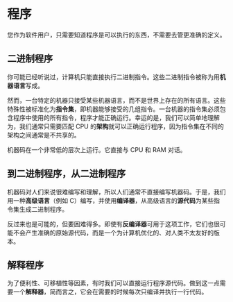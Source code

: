 # 程序

您作为软件用户，只需要知道程序是可以执行的东西，不需要去管更准确的定义。

## 二进制程序

你可能已经听说过，计算机只能直接执行二进制指令。这些二进制指令被称为用**机器语言**写成。

然而，一台特定的机器只接受某些机器语言，而不是世界上存在的所有语言。这些特殊性被标准化为**指令集**，即机器能够接受的几组指令。一台机器的指令集必须包含程序中使用的所有指令，程序才能正确运行。幸运的是，我们可以简单地理解为，我们通常只需要匹配 CPU 的**架构**就可以正确运行程序，因为指令集在不同的架构之间通常是不共享的。

机器码在一个非常低的层次上运行。它直接与 CPU 和 RAM 对话。

## 到二进制程序，从二进制程序

机器码对人们来说很难编写和理解，所以人们通常不直接编写机器码。于是，我们用一种**高级语言**（例如 C）编写，并使用**编译器**，从高级语言的**源代码**为某些指令集生成二进制程序。

反过来也是可能的，但要困难得多。即使有**反编译器**可用于这项工作，它们也很可能不会产生准确的原始源代码，而是一个为计算机优化的、对人类不太友好的版本。

## 解释程序

为了便利性、可移植性等因素，有时我们可以直接运行程序源代码。做到这一点需要一个**解释器**，简而言之，它会在需要的时候每次只编译并执行一行代码。